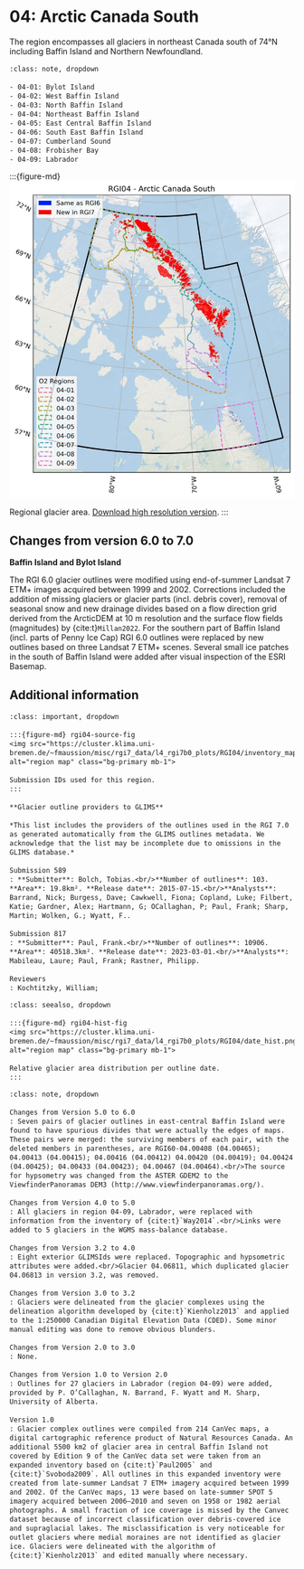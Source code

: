 # 04: Arctic Canada South

The region encompasses all glaciers in northeast Canada south of 74°N including Baffin Island and Northern Newfoundland. 

```{admonition} Subregions
:class: note, dropdown

- 04-01: Bylot Island
- 04-02: West Baffin Island
- 04-03: North Baffin Island
- 04-04: Northeast Baffin Island
- 04-05: East Central Baffin Island
- 04-06: South East Baffin Island
- 04-07: Cumberland Sound
- 04-08: Frobisher Bay
- 04-09: Labrador

```

:::{figure-md}
<img src="../img/region_plots/RGI04/isrgi6_map_small.jpeg" alt="region map" class="bg-primary mb-1">

Regional glacier area.
[Download high resolution version](https://raw.githubusercontent.com/GLIMS-RGI/rgi_user_guide/main/docs/img/region_plots/RGI02/isrgi6_map.jpeg).
:::

## Changes from version 6.0 to 7.0

**Baffin Island and Bylot Island**

The RGI 6.0 glacier outlines were modified using end-of-summer Landsat 7 ETM+ images acquired between 1999 and 2002. Corrections included the addition of missing glaciers or glacier parts (incl. debris cover), removal of seasonal snow and new drainage divides based on a flow direction grid derived from the ArcticDEM at 10 m resolution and the surface flow fields (magnitudes) by {cite:t}`Millan2022`. For the southern part of Baffin Island (incl. parts of Penny Ice Cap) RGI 6.0 outlines were replaced by new outlines based on three Landsat 7 ETM+ scenes. Several small ice patches in the south of Baffin Island were added after visual inspection of the ESRI Basemap.


## Additional information 

```{admonition} Data sources and analysts
:class: important, dropdown

:::{figure-md} rgi04-source-fig
<img src="https://cluster.klima.uni-bremen.de/~fmaussion/misc/rgi7_data/l4_rgi7b0_plots/RGI04/inventory_map.jpeg" alt="region map" class="bg-primary mb-1">

Submission IDs used for this region.
:::

**Glacier outline providers to GLIMS**

*This list includes the providers of the outlines used in the RGI 7.0 as generated automatically from the GLIMS outlines metadata. We acknowledge that the list may be incomplete due to omissions in the GLIMS database.*

Submission 589
: **Submitter**: Bolch, Tobias.<br/>**Number of outlines**: 103. **Area**: 19.8km². **Release date**: 2015-07-15.<br/>**Analysts**: Barrand, Nick; Burgess, Dave; Cawkwell, Fiona; Copland, Luke; Filbert, Katie; Gardner, Alex; Hartmann, G; OCallaghan, P; Paul, Frank; Sharp, Martin; Wolken, G.; Wyatt, F..

Submission 817
: **Submitter**: Paul, Frank.<br/>**Number of outlines**: 10906. **Area**: 40518.3km². **Release date**: 2023-03-01.<br/>**Analysts**: Mabileau, Laure; Paul, Frank; Rastner, Philipp.

Reviewers
: Kochtitzky, William;

```

```{admonition} Outlines date distribution
:class: seealso, dropdown

:::{figure-md} rgi04-hist-fig
<img src="https://cluster.klima.uni-bremen.de/~fmaussion/misc/rgi7_data/l4_rgi7b0_plots/RGI04/date_hist.png" alt="region map" class="bg-primary mb-1">

Relative glacier area distribution per outline date.
:::

```

```{admonition} Version history
:class: note, dropdown

Changes from Version 5.0 to 6.0
: Seven pairs of glacier outlines in east-central Baffin Island were found to have spurious divides that were actually the edges of maps. These pairs were merged: the surviving members of each pair, with the deleted members in parentheses, are RGI60-04.00408 (04.00465); 04.00413 (04.00415); 04.00416 (04.00412) 04.00420 (04.00419); 04.00424 (04.00425); 04.00433 (04.00423); 04.00467 (04.00464).<br/>The source for hypsometry was changed from the ASTER GDEM2 to the ViewfinderPanoramas DEM3 (http://www.viewfinderpanoramas.org/).

Changes from Version 4.0 to 5.0
: All glaciers in region 04-09, Labrador, were replaced with information from the inventory of {cite:t}`Way2014`.<br/>Links were added to 5 glaciers in the WGMS mass-balance database.

Changes from Version 3.2 to 4.0
: Eight exterior GLIMSIds were replaced. Topographic and hypsometric attributes were added.<br/>Glacier 04.06811, which duplicated glacier 04.06813 in version 3.2, was removed.

Changes from Version 3.0 to 3.2
: Glaciers were delineated from the glacier complexes using the delineation algorithm developed by {cite:t}`Kienholz2013` and applied to the 1:250000 Canadian Digital Elevation Data (CDED). Some minor manual editing was done to remove obvious blunders.

Changes from Version 2.0 to 3.0
: None.

Changes from Version 1.0 to Version 2.0
: Outlines for 27 glaciers in Labrador (region 04-09) were added, provided by P. O’Callaghan, N. Barrand, F. Wyatt and M. Sharp, University of Alberta.

Version 1.0
: Glacier complex outlines were compiled from 214 CanVec maps, a digital cartographic reference product of Natural Resources Canada. An additional 5500 km2 of glacier area in central Baffin Island not covered by Edition 9 of the CanVec data set were taken from an expanded inventory based on {cite:t}`Paul2005` and {cite:t}`Svoboda2009`. All outlines in this expanded inventory were created from late-summer Landsat 7 ETM+ imagery acquired between 1999 and 2002. Of the CanVec maps, 13 were based on late-summer SPOT 5 imagery acquired between 2006–2010 and seven on 1958 or 1982 aerial photographs. A small fraction of ice coverage is missed by the Canvec dataset because of incorrect classification over debris-covered ice and supraglacial lakes. The misclassification is very noticeable for outlet glaciers where medial moraines are not identified as glacier ice. Glaciers were delineated with the algorithm of {cite:t}`Kienholz2013` and edited manually where necessary.

```